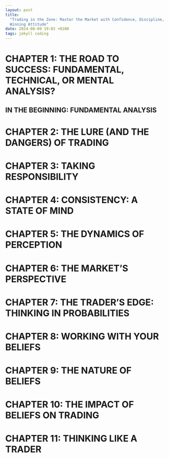 ```yaml
---
layout: post
title:
  "Trading in the Zone: Master the Market with Confidence, Discipline, and a
  Winning Attitude"
date: 2024-08-09 19:03 +0100
tags: jekyll coding
---
```


# CHAPTER 1: THE ROAD TO SUCCESS: FUNDAMENTAL, TECHNICAL, OR MENTAL ANALYSIS?

## IN THE BEGINNING: FUNDAMENTAL ANALYSIS

# CHAPTER 2: THE LURE (AND THE DANGERS) OF TRADING

# CHAPTER 3: TAKING RESPONSIBILITY

# CHAPTER 4: CONSISTENCY: A STATE OF MIND

# CHAPTER 5: THE DYNAMICS OF PERCEPTION

# CHAPTER 6: THE MARKET’S PERSPECTIVE

# CHAPTER 7: THE TRADER’S EDGE: THINKING IN PROBABILITIES

# CHAPTER 8: WORKING WITH YOUR BELIEFS

# CHAPTER 9: THE NATURE OF BELIEFS

# CHAPTER 10: THE IMPACT OF BELIEFS ON TRADING

# CHAPTER 11: THINKING LIKE A TRADER
